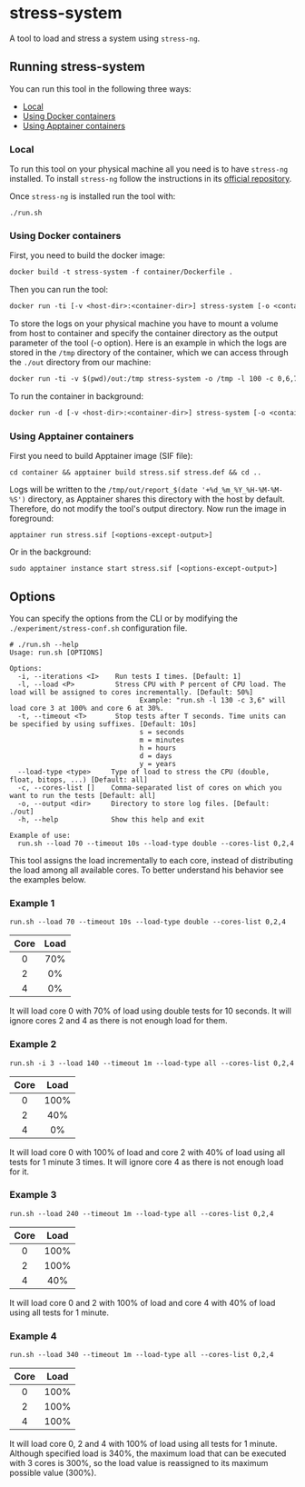 # stress-system

A tool to load and stress a system using `stress-ng`.

## Running stress-system

You can run this tool in the following three ways:

- [Local](#local)
- [Using Docker containers](#docker)
- [Using Apptainer containers](#apptainer)

<a name="local"></a>

### Local

To run this tool on your physical machine all you need is to have `stress-ng` installed. To install `stress-ng` follow the instructions in its [official repository](https://github.com/ColinIanKing/stress-ng).

Once `stress-ng` is installed run the tool with:

```shell
./run.sh
```

<a name="docker"></a>

### Using Docker containers

First, you need to build the docker image:

```dockerfile
docker build -t stress-system -f container/Dockerfile .
```

Then you can run the tool:

```dockerfile
docker run -ti [-v <host-dir>:<container-dir>] stress-system [-o <container-dir> <other-options>]
```

To store the logs on your physical machine you have to mount a volume from host to container and specify the container directory as the output parameter of the tool (-o option). Here is an example in which the logs are stored in the `/tmp` directory of the container, which we can access through the `./out` directory from our machine:

```dockerfile
docker run -ti -v $(pwd)/out:/tmp stress-system -o /tmp -l 100 -c 0,6,7 
```

To run the container in background:

```dockerfile
docker run -d [-v <host-dir>:<container-dir>] stress-system [-o <container-dir> <other-options>]
```

<a name="apptainer"></a>

### Using Apptainer containers

First you need to build Apptainer image (SIF file):

```shell
cd container && apptainer build stress.sif stress.def && cd ..
```

Logs will be written to the `/tmp/out/report_$(date '+%d_%m_%Y_%H-%M-%M-%S')` directory, as Apptainer shares this directory with the host by default. Therefore, do not modify the tool's output directory. Now run the image in foreground:

```shell
apptainer run stress.sif [<options-except-output>]
```

Or in the background:

```shell
sudo apptainer instance start stress.sif [<options-except-output>]
```



## Options

You can specify the options from the CLI or by modifying the `./experiment/stress-conf.sh` configuration file. 

```shell
# ./run.sh --help
Usage: run.sh [OPTIONS]

Options:
  -i, --iterations <I>    Run tests I times. [Default: 1]
  -l, --load <P>          Stress CPU with P percent of CPU load. The load will be assigned to cores incrementally. [Default: 50%]
                                Example: "run.sh -l 130 -c 3,6" will load core 3 at 100% and core 6 at 30%.
  -t, --timeout <T>       Stop tests after T seconds. Time units can be specified by using suffixes. [Default: 10s]
                                s = seconds
                                m = minutes
                                h = hours
                                d = days
                                y = years
  --load-type <type>     Type of load to stress the CPU (double, float, bitops, ...) [Default: all]
  -c, --cores-list []    Comma-separated list of cores on which you want to run the tests [Default: all]
  -o, --output <dir>     Directory to store log files. [Default: ./out]
  -h, --help             Show this help and exit

Example of use:
  run.sh --load 70 --timeout 10s --load-type double --cores-list 0,2,4
```

This tool assigns the load incrementally to each core, instead of distributing the load among all available cores. To better understand his behavior see the examples below.

### Example 1

```shell
run.sh --load 70 --timeout 10s --load-type double --cores-list 0,2,4
```
| Core | Load |
| :--: | :--: |
|  0   | 70%  |
|  2   |  0%  |
|  4   |  0%  |


It will load core 0 with 70% of load using double tests for 10 seconds. It will ignore cores 2 and 4 as there is not enough load for them.


### Example 2

```shell
run.sh -i 3 --load 140 --timeout 1m --load-type all --cores-list 0,2,4
```
| Core | Load |
| :--: | :--: |
|  0   | 100% |
|  2   | 40%  |
|  4   |  0%  |


It will load core 0 with 100% of load and core 2 with 40% of load using all tests for 1 minute 3 times. It will ignore core 4 as there is not enough load for it.


### Example 3

```shell
run.sh --load 240 --timeout 1m --load-type all --cores-list 0,2,4
```
| Core | Load |
| :--: | :--: |
|  0   | 100% |
|  2   | 100% |
|  4   | 40%  |


It will load core 0 and 2 with 100% of load and core 4 with 40% of load using all tests for 1 minute.


### Example 4

```shell
run.sh --load 340 --timeout 1m --load-type all --cores-list 0,2,4
```
| Core | Load |
| :--: | :--: |
|  0   | 100% |
|  2   | 100% |
|  4   | 100% |


It will load core 0, 2 and 4 with 100% of load using all tests for 1 minute. Although specified load is 340%, the maximum load that can be executed with 3 cores is 300%, so the load value is reassigned to its maximum possible value (300%).
